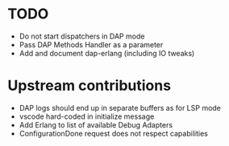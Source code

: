 # TODO

* Do not start dispatchers in DAP mode
* Pass DAP Methods Handler as a parameter
* Add and document dap-erlang (including IO tweaks)

# Upstream contributions

* DAP logs should end up in separate buffers as for LSP mode
* vscode hard-coded in initialize message
* Add Erlang to list of available Debug Adapters
* ConfigurationDone request does not respect capabilities
